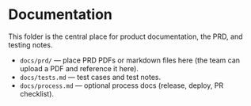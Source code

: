 # Documentation

This folder is the central place for product documentation, the PRD, and testing notes.

- `docs/prd/` — place PRD PDFs or markdown files here (the team can upload a PDF and reference it here).
- `docs/tests.md` — test cases and test notes.
- `docs/process.md` — optional process docs (release, deploy, PR checklist).
